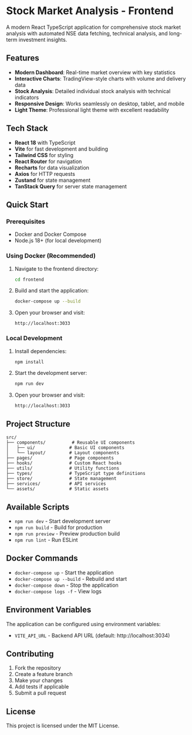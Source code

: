 # Stock Market Analysis - Frontend

A modern React TypeScript application for comprehensive stock market analysis with automated NSE data fetching, technical analysis, and long-term investment insights.

## Features

- **Modern Dashboard**: Real-time market overview with key statistics
- **Interactive Charts**: TradingView-style charts with volume and delivery data
- **Stock Analysis**: Detailed individual stock analysis with technical indicators
- **Responsive Design**: Works seamlessly on desktop, tablet, and mobile
- **Light Theme**: Professional light theme with excellent readability

## Tech Stack

- **React 18** with TypeScript
- **Vite** for fast development and building
- **Tailwind CSS** for styling
- **React Router** for navigation
- **Recharts** for data visualization
- **Axios** for HTTP requests
- **Zustand** for state management
- **TanStack Query** for server state management

## Quick Start

### Prerequisites

- Docker and Docker Compose
- Node.js 18+ (for local development)

### Using Docker (Recommended)

1. Navigate to the frontend directory:
   ```bash
   cd frontend
   ```

2. Build and start the application:
   ```bash
   docker-compose up --build
   ```

3. Open your browser and visit:
   ```
   http://localhost:3033
   ```

### Local Development

1. Install dependencies:
   ```bash
   npm install
   ```

2. Start the development server:
   ```bash
   npm run dev
   ```

3. Open your browser and visit:
   ```
   http://localhost:3033
   ```

## Project Structure

```
src/
├── components/          # Reusable UI components
│   ├── ui/             # Basic UI components
│   └── layout/         # Layout components
├── pages/              # Page components
├── hooks/              # Custom React hooks
├── utils/              # Utility functions
├── types/              # TypeScript type definitions
├── store/              # State management
├── services/           # API services
└── assets/             # Static assets
```

## Available Scripts

- `npm run dev` - Start development server
- `npm run build` - Build for production
- `npm run preview` - Preview production build
- `npm run lint` - Run ESLint

## Docker Commands

- `docker-compose up` - Start the application
- `docker-compose up --build` - Rebuild and start
- `docker-compose down` - Stop the application
- `docker-compose logs -f` - View logs

## Environment Variables

The application can be configured using environment variables:

- `VITE_API_URL` - Backend API URL (default: http://localhost:3034)

## Contributing

1. Fork the repository
2. Create a feature branch
3. Make your changes
4. Add tests if applicable
5. Submit a pull request

## License

This project is licensed under the MIT License. 